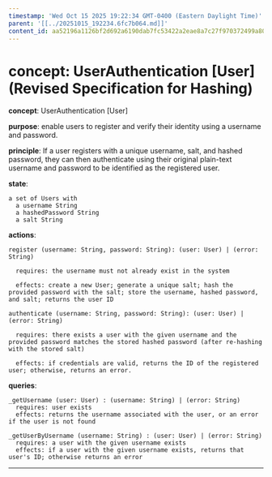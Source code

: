 ```yaml
---
timestamp: 'Wed Oct 15 2025 19:22:34 GMT-0400 (Eastern Daylight Time)'
parent: '[[../20251015_192234.6fc7b064.md]]'
content_id: aa52196a1126bf2d692a6190dab7fc53422a2eae8a7c27f970372499a8022496
---
```


# concept: UserAuthentication \[User] (Revised Specification for Hashing)

**concept**: UserAuthentication \[User]

**purpose**: enable users to register and verify their identity using a username and password.

**principle**: If a user registers with a unique username, salt, and hashed password, they can then authenticate using their original plain-text username and password to be identified as the registered user.

**state**:

```
a set of Users with
  a username String
  a hashedPassword String
  a salt String
```

**actions**:

```
register (username: String, password: String): (user: User) | (error: String)

  requires: the username must not already exist in the system

  effects: create a new User; generate a unique salt; hash the provided password with the salt; store the username, hashed password, and salt; returns the user ID

authenticate (username: String, password: String): (user: User) | (error: String)

  requires: there exists a user with the given username and the provided password matches the stored hashed password (after re-hashing with the stored salt)

  effects: if credentials are valid, returns the ID of the registered user; otherwise, returns an error.
```

**queries**:

```
_getUsername (user: User) : (username: String) | (error: String)
  requires: user exists
  effects: returns the username associated with the user, or an error if the user is not found

_getUserByUsername (username: String) : (user: User) | (error: String)
  requires: a user with the given username exists
  effects: if a user with the given username exists, returns that user's ID; otherwise returns an error
```

***
